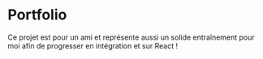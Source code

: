 # Portfolio

Ce projet est pour un ami et représente aussi un solide entraînement pour moi afin de progresser en intégration et sur React !
